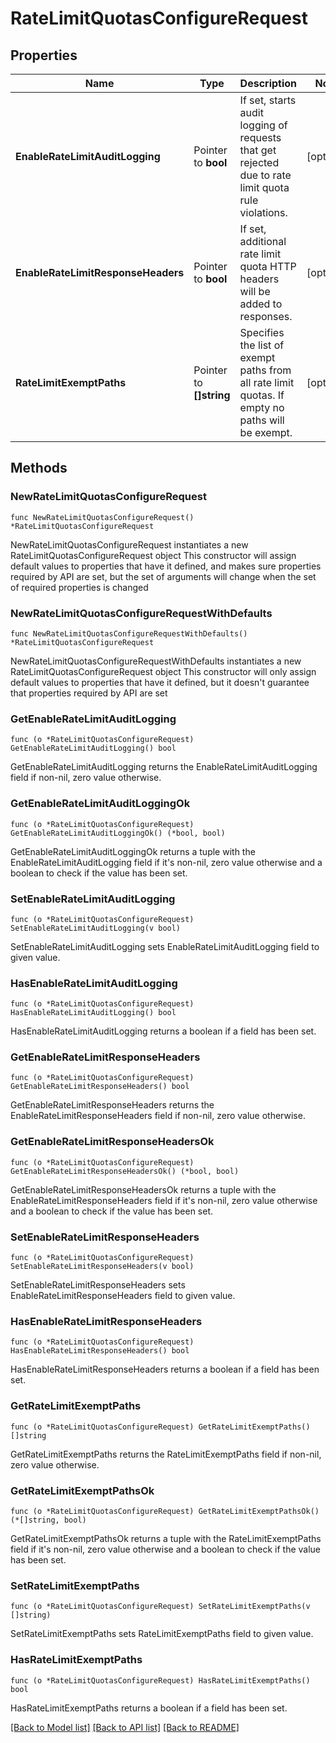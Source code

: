# RateLimitQuotasConfigureRequest


## Properties

Name | Type | Description | Notes
------------ | ------------- | ------------- | -------------
**EnableRateLimitAuditLogging** | Pointer to **bool** | If set, starts audit logging of requests that get rejected due to rate limit quota rule violations. | [optional] 
**EnableRateLimitResponseHeaders** | Pointer to **bool** | If set, additional rate limit quota HTTP headers will be added to responses. | [optional] 
**RateLimitExemptPaths** | Pointer to **[]string** | Specifies the list of exempt paths from all rate limit quotas. If empty no paths will be exempt. | [optional] 



## Methods


### NewRateLimitQuotasConfigureRequest

`func NewRateLimitQuotasConfigureRequest() *RateLimitQuotasConfigureRequest`

NewRateLimitQuotasConfigureRequest instantiates a new RateLimitQuotasConfigureRequest object
This constructor will assign default values to properties that have it defined,
and makes sure properties required by API are set, but the set of arguments
will change when the set of required properties is changed

### NewRateLimitQuotasConfigureRequestWithDefaults

`func NewRateLimitQuotasConfigureRequestWithDefaults() *RateLimitQuotasConfigureRequest`

NewRateLimitQuotasConfigureRequestWithDefaults instantiates a new RateLimitQuotasConfigureRequest object
This constructor will only assign default values to properties that have it defined,
but it doesn't guarantee that properties required by API are set


### GetEnableRateLimitAuditLogging

`func (o *RateLimitQuotasConfigureRequest) GetEnableRateLimitAuditLogging() bool`

GetEnableRateLimitAuditLogging returns the EnableRateLimitAuditLogging field if non-nil, zero value otherwise.

### GetEnableRateLimitAuditLoggingOk

`func (o *RateLimitQuotasConfigureRequest) GetEnableRateLimitAuditLoggingOk() (*bool, bool)`

GetEnableRateLimitAuditLoggingOk returns a tuple with the EnableRateLimitAuditLogging field if it's non-nil, zero value otherwise
and a boolean to check if the value has been set.

### SetEnableRateLimitAuditLogging

`func (o *RateLimitQuotasConfigureRequest) SetEnableRateLimitAuditLogging(v bool)`

SetEnableRateLimitAuditLogging sets EnableRateLimitAuditLogging field to given value.


### HasEnableRateLimitAuditLogging

`func (o *RateLimitQuotasConfigureRequest) HasEnableRateLimitAuditLogging() bool`

HasEnableRateLimitAuditLogging returns a boolean if a field has been set.




### GetEnableRateLimitResponseHeaders

`func (o *RateLimitQuotasConfigureRequest) GetEnableRateLimitResponseHeaders() bool`

GetEnableRateLimitResponseHeaders returns the EnableRateLimitResponseHeaders field if non-nil, zero value otherwise.

### GetEnableRateLimitResponseHeadersOk

`func (o *RateLimitQuotasConfigureRequest) GetEnableRateLimitResponseHeadersOk() (*bool, bool)`

GetEnableRateLimitResponseHeadersOk returns a tuple with the EnableRateLimitResponseHeaders field if it's non-nil, zero value otherwise
and a boolean to check if the value has been set.

### SetEnableRateLimitResponseHeaders

`func (o *RateLimitQuotasConfigureRequest) SetEnableRateLimitResponseHeaders(v bool)`

SetEnableRateLimitResponseHeaders sets EnableRateLimitResponseHeaders field to given value.


### HasEnableRateLimitResponseHeaders

`func (o *RateLimitQuotasConfigureRequest) HasEnableRateLimitResponseHeaders() bool`

HasEnableRateLimitResponseHeaders returns a boolean if a field has been set.




### GetRateLimitExemptPaths

`func (o *RateLimitQuotasConfigureRequest) GetRateLimitExemptPaths() []string`

GetRateLimitExemptPaths returns the RateLimitExemptPaths field if non-nil, zero value otherwise.

### GetRateLimitExemptPathsOk

`func (o *RateLimitQuotasConfigureRequest) GetRateLimitExemptPathsOk() (*[]string, bool)`

GetRateLimitExemptPathsOk returns a tuple with the RateLimitExemptPaths field if it's non-nil, zero value otherwise
and a boolean to check if the value has been set.

### SetRateLimitExemptPaths

`func (o *RateLimitQuotasConfigureRequest) SetRateLimitExemptPaths(v []string)`

SetRateLimitExemptPaths sets RateLimitExemptPaths field to given value.


### HasRateLimitExemptPaths

`func (o *RateLimitQuotasConfigureRequest) HasRateLimitExemptPaths() bool`

HasRateLimitExemptPaths returns a boolean if a field has been set.









[[Back to Model list]](../README.md#documentation-for-models) [[Back to API list]](../README.md#documentation-for-api-endpoints) [[Back to README]](../README.md)


